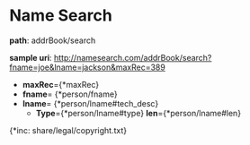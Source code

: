 # Name Search

**path**: addrBook/search

**sample uri**: http://namesearch.com/addrBook/search?fname=joe&lname=jackson&maxRec=389

* **maxRec**={*maxRec}
* **fname**= {*person/fname}
* **lname**= {*person/lname#tech_desc}
  * **Type**={*person/lname#type}  **len**={*person/lname#len}

  
{*inc: share/legal/copyright.txt}

